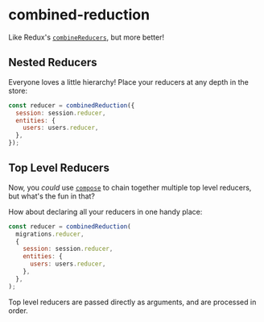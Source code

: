 # combined-reduction

Like Redux's [`combineReducers`](http://redux.js.org/docs/api/combineReducers.html), but more better!


## Nested Reducers

Everyone loves a little hierarchy!  Place your reducers at any depth in the store:

```js
const reducer = combinedReduction({
  session: session.reducer,
  entities: {
    users: users.reducer,
  },
});
```


## Top Level Reducers

Now, you _could_ use [`compose`](http://redux.js.org/docs/api/compose.html) to chain together multiple top level reducers, but what's the fun in that?

How about declaring all your reducers in one handy place:

```js
const reducer = combinedReduction(
  migrations.reducer,
  {
    session: session.reducer,
    entities: {
      users: users.reducer,
    },
  },
);
```

Top level reducers are passed directly as arguments, and are processed in order.
